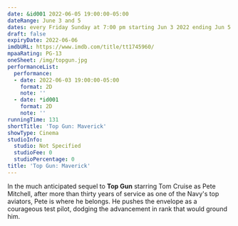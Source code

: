 ```yaml
---
date: &id001 2022-06-05 19:00:00-05:00
dateRange: June 3 and 5
dates: every Friday Sunday at 7:00 pm starting Jun 3 2022 ending Jun 5 2022
draft: false
expiryDate: 2022-06-06
imdbURL: https://www.imdb.com/title/tt1745960/
mpaaRating: PG-13
oneSheet: /img/topgun.jpg
performanceList:
  performance:
  - date: 2022-06-03 19:00:00-05:00
    format: 2D
    note: ''
  - date: *id001
    format: 2D
    note: ''
runningTime: 131
shortTitle: 'Top Gun: Maverick'
showType: Cinema
studioInfo:
  studio: Not Specified
  studioFee: 0
  studioPercentage: 0
title: 'Top Gun: Maverick'
---
```


In the much anticipated sequel to **Top Gun** starring Tom Cruise as Pete Mitchell, after more than thirty years of service as one of the Navy's top aviators, Pete is where he belongs. He pushes the envelope as a courageous test pilot, dodging the advancement in rank that would ground him.
